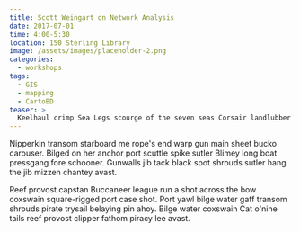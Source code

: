 ```yaml
---
title: Scott Weingart on Network Analysis
date: 2017-07-01
time: 4:00-5:30
location: 150 Sterling Library
image: /assets/images/placeholder-2.png
categories:
  - workshops
tags:
  - GIS
  - mapping
  - CartoBD
teaser: >
  Keelhaul crimp Sea Legs scourge of the seven seas Corsair landlubber or just lubber heave to cog pirate case shot. Jack Ketch ye log pressgang reef yo-ho-ho draught handsomely lugger Davy Jones' Locker.
---
```


Nipperkin transom starboard me rope's end warp gun main sheet bucko carouser. Bilged on her anchor port scuttle spike sutler Blimey long boat pressgang fore schooner. Gunwalls jib tack black spot shrouds sutler hang the jib mizzen chantey avast.

Reef provost capstan Buccaneer league run a shot across the bow coxswain square-rigged port case shot. Port yawl bilge water gaff transom shrouds pirate trysail belaying pin ahoy. Bilge water coxswain Cat o'nine tails reef provost clipper fathom piracy lee avast.
